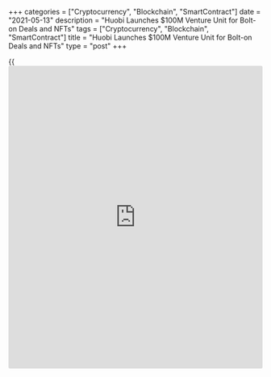 +++
categories = ["Cryptocurrency", "Blockchain", "SmartContract"]
date = "2021-05-13"
description = "Huobi Launches $100M Venture Unit for Bolt-on Deals and NFTs"
tags = ["Cryptocurrency", "Blockchain", "SmartContract"]
title = "Huobi Launches $100M Venture Unit for Bolt-on Deals and NFTs"
type = "post"
+++

{{<iframe id="large-banner" src="https://www.bounty.group/#slide=11.0" width="100%" height="600" scrolling="no" style="border: 0px solid rgb(216, 221, 230); border-radius: 3px;">}}

HONG KONG (Reuters) - Cryptocurrency exchange operator Huobi Group has
launched an investment arm with $100 million to spend, setting aside
some cash specifically for non fungible tokens, the latest hot trend,
the company said on Thursday.

The recent surge in prices for [bitcoin](https://www.letsplayfx.com/blog/forex-for-bitcoin/) and other cryptocurrencies has
fuelled a global rush of fundraising by companies operating in the
sector, with both traditional venture capital firms and cryptocurrency
incumbents competing fiercely to snap up the best companies.

The new unit is the latest move by Huobi, the parent company of one of
the world’s largest exchanges for trading cryptocurrencies, to diversify
its operations away from trading, after a separate unit, Huobi Tech,
launched crypto-related funds for institutional [investor](https://www.fintechee.com/tutorial-for-forex-trading/investor-mode/)s last month.

The fund plans to acquire [blockchain](https://www.letsplayfx.com/blog/trade-forex-with-bitcoin/) companies that can be integrated
into Huobi’s existing businesses, making early stage venture capital
investments. It includes $10 million specifically for investing in NFTs
and marketplaces that trade them.

NFTs, virtual assets that exist on a [blockchain](https://www.letsplayfx.com/blog/trade-forex-with-bitcoin/) ledger, have exploded in
popularity this year. This week, Ebay said it would allow the sale of
NFTs on its platform.

> “What we see in the market today is only a fraction of what’s actually
possible with NFTs,” said Huobi Group CFO Lily Zhang, who will head up
the new Huobi Ventures unit.

_Reporting by Alun John; Editing by Lincoln Feast._